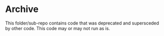 # Archive

This folder/sub-repo contains code that was deprecated and supersceded by other code. This code may or may not run as is.